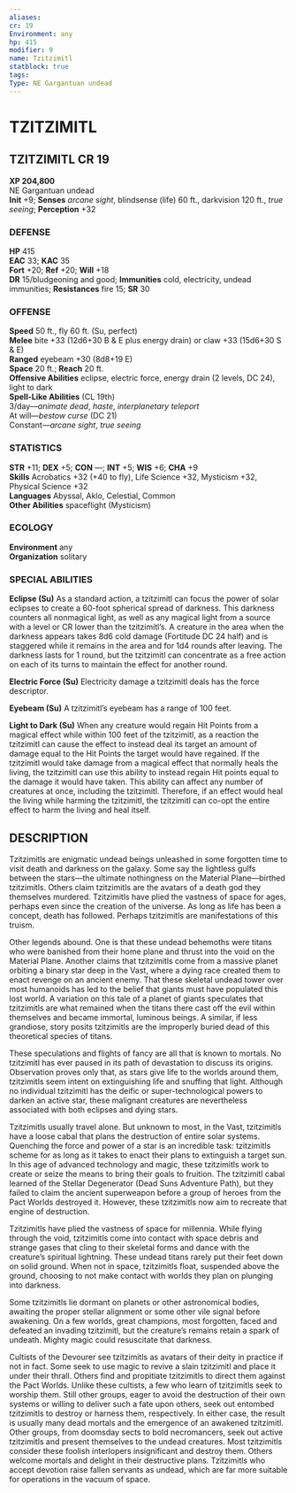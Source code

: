 ```yaml
---
aliases: 
cr: 19
Environment: any
hp: 415
modifier: 9
name: Tzitzimitl
statblock: true
tags: 
Type: NE Gargantuan undead  
---
```

# TZITZIMITL
## TZITZIMITL CR 19

**XP 204,800**  
NE Gargantuan undead  
**Init** +9; **Senses** _arcane sight_, blindsense (life) 60 ft., darkvision 120 ft., _true seeing_; **Perception** +32  

### DEFENSE

**HP** 415  
**EAC** 33; **KAC** 35  
**Fort** +20; **Ref** +20; **Will** +18  
**DR** 15/bludgeoning and good; **Immunities** cold, electricity, undead immunities; **Resistances** fire 15; **SR** 30  

### OFFENSE

**Speed** 50 ft., fly 60 ft. (Su, perfect)  
**Melee** bite +33 (12d6+30 B & E plus energy drain) or claw +33 (15d6+30 S & E)  
**Ranged** eyebeam +30 (8d8+19 E)  
**Space** 20 ft.; **Reach** 20 ft.  
**Offensive Abilities** eclipse, electric force, energy drain (2 levels, DC 24), light to dark  
**Spell-Like Abilities** (CL 19th)  
3/day—_animate dead_, _haste_, _interplanetary teleport_  
At will—_bestow curse_ (DC 21)  
Constant—_arcane sight_, _true seeing_

### STATISTICS

**STR** +11; **DEX** +5; **CON** —; **INT** +5; **WIS** +6; **CHA** +9  
**Skills** Acrobatics +32 (+40 to fly), Life Science +32, Mysticism +32, Physical Science +32  
**Languages** Abyssal, Aklo, Celestial, Common  
**Other Abilities** spaceflight (Mysticism)

### ECOLOGY

**Environment** any  
**Organization** solitary

### SPECIAL ABILITIES

**Eclipse (Su)** As a standard action, a tzitzimitl can focus the power of solar eclipses to create a 60-foot spherical spread of darkness. This darkness counters all nonmagical light, as well as any magical light from a source with a level or CR lower than the tzitzimitl’s. A creature in the area when the darkness appears takes 8d6 cold damage (Fortitude DC 24 half) and is staggered while it remains in the area and for 1d4 rounds after leaving. The darkness lasts for 1 round, but the tzitzimitl can concentrate as a free action on each of its turns to maintain the effect for another round.

**Electric Force (Su)** Electricity damage a tzitzimitl deals has the force descriptor.

**Eyebeam (Su)** A tzitzimitl’s eyebeam has a range of 100 feet.

**Light to Dark (Su)** When any creature would regain Hit Points from a magical effect while within 100 feet of the tzitzimitl, as a reaction the tzitzimitl can cause the effect to instead deal its target an amount of damage equal to the Hit Points the target would have regained. If the tzitzimitl would take damage from a magical effect that normally heals the living, the tzitzimitl can use this ability to instead regain Hit points equal to the damage it would have taken. This ability can affect any number of creatures at once, including the tzitzimitl. Therefore, if an effect would heal the living while harming the tzitzimitl, the tzitzimitl can co-opt the entire effect to harm the living and heal itself.

## DESCRIPTION

Tzitzimitls are enigmatic undead beings unleashed in some forgotten time to visit death and darkness on the galaxy. Some say the lightless gulfs between the stars—the ultimate nothingness on the Material Plane—birthed tzitzimitls. Others claim tzitzimitls are the avatars of a death god they themselves murdered. Tzitzimitls have plied the vastness of space for ages, perhaps even since the creation of the universe. As long as life has been a concept, death has followed. Perhaps tzitzimitls are manifestations of this truism.

Other legends abound. One is that these undead behemoths were titans who were banished from their home plane and thrust into the void on the Material Plane. Another claims that tzitzimitls come from a massive planet orbiting a binary star deep in the Vast, where a dying race created them to enact revenge on an ancient enemy. That these skeletal undead tower over most humanoids has led to the belief that giants must have populated this lost world. A variation on this tale of a planet of giants speculates that tzitzimitls are what remained when the titans there cast off the evil within themselves and became immortal, luminous beings. A similar, if less grandiose, story posits tzitzimitls are the improperly buried dead of this theoretical species of titans.

These speculations and flights of fancy are all that is known to mortals. No tzitzimitl has ever paused in its path of devastation to discuss its origins. Observation proves only that, as stars give life to the worlds around them, tzitzimitls seem intent on extinguishing life and snuffing that light. Although no individual tzitzimitl has the deific or super-technological powers to darken an active star, these malignant creatures are nevertheless associated with both eclipses and dying stars.

Tzitzimitls usually travel alone. But unknown to most, in the Vast, tzitzimitls have a loose cabal that plans the destruction of entire solar systems. Quenching the force and power of a star is an incredible task: tzitzimitls scheme for as long as it takes to enact their plans to extinguish a target sun. In this age of advanced technology and magic, these tzitzimitls work to create or seize the means to bring their goals to fruition. The tzitzimitl cabal learned of the Stellar Degenerator (Dead Suns Adventure Path), but they failed to claim the ancient superweapon before a group of heroes from the Pact Worlds destroyed it. However, these tzitzimitls now aim to recreate that engine of destruction.

Tzitzimitls have plied the vastness of space for millennia. While flying through the void, tzitzimitls come into contact with space debris and strange gases that cling to their skeletal forms and dance with the creature’s spiritual lightning. These undead titans rarely put their feet down on solid ground. When not in space, tzitzimitls float, suspended above the ground, choosing to not make contact with worlds they plan on plunging into darkness.

Some tzitzimitls lie dormant on planets or other astronomical bodies, awaiting the proper stellar alignment or some other vile signal before awakening. On a few worlds, great champions, most forgotten, faced and defeated an invading tzitzimitl, but the creature’s remains retain a spark of undeath. Mighty magic could resuscitate that darkness.

Cultists of the Devourer see tzitzimitls as avatars of their deity in practice if not in fact. Some seek to use magic to revive a slain tzitzimitl and place it under their thrall. Others find and propitiate tzitzimitls to direct them against the Pact Worlds. Unlike these cultists, a few who learn of tzitzimitls seek to worship them. Still other groups, eager to avoid the destruction of their own systems or willing to deliver such a fate upon others, seek out entombed tzitzimitls to destroy or harness them, respectively. In either case, the result is usually many dead mortals and the emergence of an awakened tzitzimitl. Other groups, from doomsday sects to bold necromancers, seek out active tzitzimitls and present themselves to the undead creatures. Most tzitzimitls consider these foolish interlopers insignificant and destroy them. Others welcome mortals and delight in their destructive plans. Tzitzimitls who accept devotion raise fallen servants as undead, which are far more suitable for operations in the vacuum of space.
